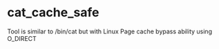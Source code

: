 cat_cache_safe
==============

Tool is similar to /bin/cat but with Linux Page cache bypass ability using O_DIRECT
